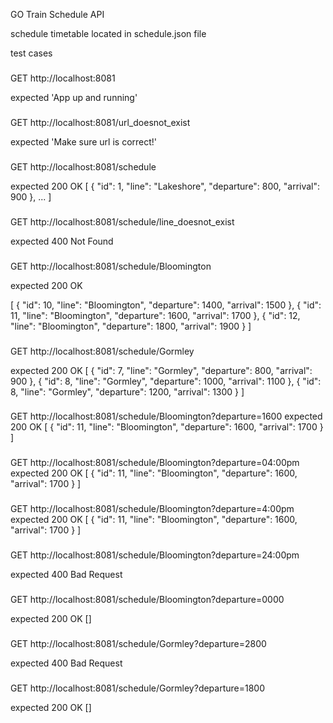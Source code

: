 GO Train Schedule API

schedule timetable located in schedule.json file

test cases

###

GET http://localhost:8081

expected 'App up and running'

###

GET http://localhost:8081/url_doesnot_exist

expected 'Make sure url is correct!'

###

GET http://localhost:8081/schedule

expected
200 OK
[
{
"id": 1,
"line": "Lakeshore",
"departure": 800,
"arrival": 900
},
...
]

###

GET http://localhost:8081/schedule/line_doesnot_exist

expected
400 Not Found

###

GET http://localhost:8081/schedule/Bloomington

expected
200 OK

[
{
"id": 10,
"line": "Bloomington",
"departure": 1400,
"arrival": 1500
},
{
"id": 11,
"line": "Bloomington",
"departure": 1600,
"arrival": 1700
},
{
"id": 12,
"line": "Bloomington",
"departure": 1800,
"arrival": 1900
}
]

###

GET http://localhost:8081/schedule/Gormley

expected
200 OK
[
{
"id": 7,
"line": "Gormley",
"departure": 800,
"arrival": 900
},
{
"id": 8,
"line": "Gormley",
"departure": 1000,
"arrival": 1100
},
{
"id": 8,
"line": "Gormley",
"departure": 1200,
"arrival": 1300
}
]

###

GET http://localhost:8081/schedule/Bloomington?departure=1600
expected
200 OK
[
{
"id": 11,
"line": "Bloomington",
"departure": 1600,
"arrival": 1700
}
]

###

GET http://localhost:8081/schedule/Bloomington?departure=04:00pm
expected
200 OK
[
{
"id": 11,
"line": "Bloomington",
"departure": 1600,
"arrival": 1700
}
]

###

GET http://localhost:8081/schedule/Bloomington?departure=4:00pm
expected
200 OK
[
{
"id": 11,
"line": "Bloomington",
"departure": 1600,
"arrival": 1700
}
]

###

GET http://localhost:8081/schedule/Bloomington?departure=24:00pm

expected
400 Bad Request

###

GET http://localhost:8081/schedule/Bloomington?departure=0000

expected
200 OK
[]

###

GET http://localhost:8081/schedule/Gormley?departure=2800

expected
400 Bad Request

###

GET http://localhost:8081/schedule/Gormley?departure=1800

expected
200 OK
[]
